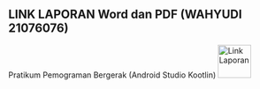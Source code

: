 ## LINK LAPORAN Word dan PDF (WAHYUDI 21076076)
Pratikum Pemograman Bergerak (Android Studio Kootlin)
<a href="https://drive.google.com/drive/folders/1q3tQ-1EYTTOKcbva0quoUprVmkZ7kPQQ?usp=sharing"> <img src="https://user-images.githubusercontent.com/32610660/162807457-84acad9d-cd36-4911-98c5-1c1cb03cb873.png" title="Link Laporan" height="60" /></a>&nbsp;&nbsp;&nbsp;&nbsp;&nbsp;
